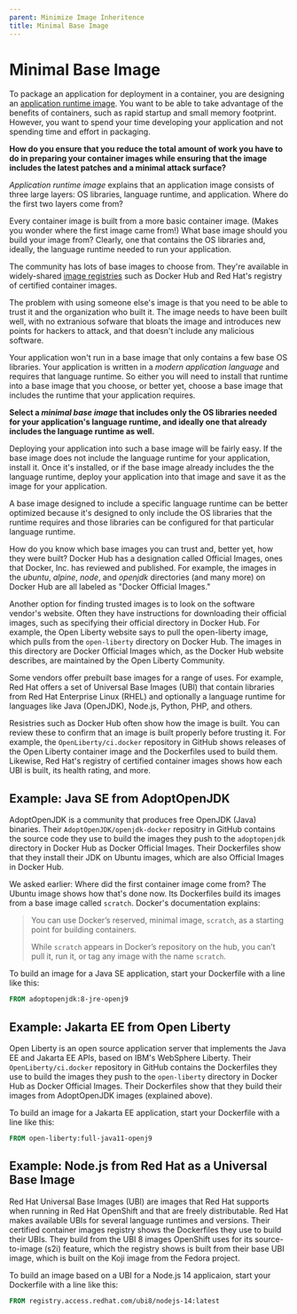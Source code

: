 ```yaml
---
parent: Minimize Image Inheritence
title: Minimal Base Image
---
```

# Minimal Base Image

To package an application for deployment in a container, you are designing an [application runtime image](Minimize-Image-Inheritence.md). You want to be able to take advantage of the benefits of containers, such as rapid startup and small memory footprint. However, you want to spend your time developing your application and not spending time and effort in packaging.

**How do you ensure that you reduce the total amount of work you have to do in preparing your container images while ensuring that the image includes the latest patches and a minimal attack surface?**

*Application runtime image* explains that an application image consists of three large layers: OS libraries, language runtime, and application. Where do the first two layers come from?

Every container image is built from a more basic container image. (Makes you wonder where the first image came from!) What base image should you build your image from? Clearly, one that contains the OS libraries and, ideally, the language runtime needed to run your application.

The community has lots of base images to choose from. They're available in widely-shared [image registries](../container-architecture/image-registries-as-a-service.md) such as Docker Hub and Red Hat's registry of certified container images.

The problem with using someone else's image is that you need to be able to trust it and the organization who built it. The image needs to have been built well, with no extranious sofware that bloats the image and introduces new points for hackers to attack, and that doesn't include any malicious software.

Your application won't run in a base image that only contains a few base OS libraries. Your application is written in a *modern application language* and requires that language runtime. So either you will need to install that runtime into a base image that you choose, or better yet, choose a base image that includes the runtime that your application requires. 

**Select a *minimal base image* that includes only the OS libraries needed for your application's language runtime, and ideally one that already includes the language runtime as well.**

Deploying your application into such a base image will be fairly easy. If the base image does not include the language runtime for your application, install it. Once it's installed, or if the base image already includes the the language runtime, deploy your application into that image and save it as the image for your application.

A base image designed to include a specific language runtime can be better optimized because it's designed to only include the OS libraries that the runtime requires and those libraries can be configured for that particular language runtime.

How do you know which base images you can trust and, better yet, how they were built? Docker Hub has a designation called Official Images, ones that Docker, Inc. has reviewed and published. For example, the images in the *ubuntu*, *alpine*, *node*, and *openjdk* directories (and many more) on Docker Hub are all labeled as "Docker Official Images."

Another option for finding trusted images is to look on the software vendor's website. Often they have instructions for downloading their official images, such as specifying their official directory in Docker Hub. For example, the Open Liberty website says to pull the open-liberty image, which pulls from the `open-liberty` directory on Docker Hub. The images in this directory are Docker Official Images which, as the Docker Hub website describes, are maintained by the Open Liberty Community.

Some vendors offer prebuilt base images for a range of uses. For example, Red Hat offers a set of Universal Base Images (UBI) that contain libraries from Red Hat Enterprise Linux (RHEL) and optionally a language runtime for languages like Java (OpenJDK), Node.js, Python, PHP, and others.

Resistries such as Docker Hub often show how the image is built. You can review these to confirm that an image is built properly before trusting it. For example, the `OpenLiberty/ci.docker` repository in GitHub shows releases of the Open Liberty container image and the Dockerfiles used to build them. Likewise, Red Hat's registry of certified container images shows how each UBI is built, its health rating, and more.

## Example: Java SE from AdoptOpenJDK

AdoptOpenJDK is a community that produces free OpenJDK (Java) binaries. Their `AdoptOpenJDK/openjdk-docker` repositry in GitHub contains the source code they use to build the images they push to the `adoptopenjdk` directory in Docker Hub as Docker Official Images. Their Dockerfiles show that they install their JDK on Ubuntu images, which are also Official Images in Docker Hub.

We asked earlier: Where did the first container image come from? The Ubuntu image shows how that's done now. Its Dockerfiles build its images from a base image called `scratch`. Docker's documentation explains:

> You can use Docker’s reserved, minimal image, `scratch`, as a starting point for building containers.
>
> While `scratch` appears in Docker’s repository on the hub, you can’t pull it, run it, or tag any image with the name `scratch`.

To build an image for a Java SE application, start your Dockerfile with a line like this:

```dockerfile
FROM adoptopenjdk:8-jre-openj9
```

## Example: Jakarta EE from Open Liberty

Open Liberty is an open source application server that implements the Java EE and Jakarta EE APIs, based on IBM's WebSphere Liberty. Their `OpenLiberty/ci.docker` repository in GitHub contains the Dockerfiles they use to build the images they push to the `open-liberty` directory in Docker Hub as Docker Official Images. Their Dockerfiles show that they build their images from AdoptOpenJDK images (explained above).

To build an image for a Jakarta EE application, start your Dockerfile with a line like this:

```dockerfile
FROM open-liberty:full-java11-openj9
```

## Example: Node.js from Red Hat as a Universal Base Image

Red Hat Universal Base Images (UBI) are images that Red Hat supports when running in Red Hat OpenShift and that are freely distributable. Red Hat makes available UBIs for several language runtimes and versions. Their certified container images registry shows the Dockerfiles they use to build their UBIs. They build from the UBI 8 images OpenShift uses for its source-to-image (s2i) feature, which the registry shows is built from their base UBI image, which is built on the Koji image from the Fedora project.

To build an image based on a UBI for a Node.js 14 applicaion, start your Dockerfile with a line like this:

```dockerfile
FROM registry.access.redhat.com/ubi8/nodejs-14:latest
```

